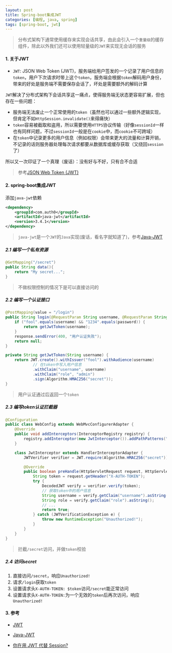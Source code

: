 ```yaml
---
layout: post
title: Spring-boot集成JWT
categories: [编程, java, spring]
tags: [spring-boot, jwt]
---
```



> 分布式架构下通常使用缓存来实现会话共享，由此会引入一个`重量级`的缓存组件，除此以外我们还可以使用轻量级的`JWT`来实现无会话的服务

#### 1. 关于JWT 

* `JWT`: JSON Web Token (JWT)，服务端给用户签发的一个记录了用户信息的`token`，用户下次请求时带上这个`token`，服务端会根据`token`解码用户身份，带来的好处是服务端不需要保存会话了，坏处是需要额外的解码计算

`JWT`解决了分布式架构下会话共享这一痛点，使得服务端无状态更容易扩展，但也存在一些问题：

* 服务端无法废止一个正常使用的`token`（虽然也可以通过一些额外逻辑实现，但肯定不如`HttpSession.invalidate()`来得痛快）
* `token`容易被截取和盗用，所以需要使用`HTTPS`协议传输（好像`sessionId`一样也有同样问题，不过`sessionId`一般是在`cookie`中，而`cookie`不可跨域）
* 在`token`中记录更多的用户信息（例如权限）会带来更大的流量和计算开销，不记录的话则服务器处理每次请求都要从数据库或缓存获取（又绕回`session`了）

所以又一次印证了一个真理（废话）：没有好与不好，只有合不合适

> 参考[JSON Web Token (JWT)](https://tools.ietf.org/html/rfc7519)

#### 2. spring-boot集成JWT

添加`java-jwt`依赖
```xml
<dependency>
    <groupId>com.auth0</groupId>
    <artifactId>java-jwt</artifactId>
    <version>3.4.1</version>
</dependency>
```

> `java-jwt`是一个`JWT`的`Java`实现(废话，看名字就知道了)，参考[Java-JWT](https://github.com/auth0/java-jwt)

##### 2.1 编写一个私有资源

```java
@GetMapping("/secret")
public String data(){
    return "My secret...";
}
```

> 不做权限控制的情况下是可以直接访问的

##### 2.2 编写一个认证接口

```java
@PostMapping(value = "/login")
public String login(@RequestParam String username, @RequestParam String password, HttpServletResponse response) throws IOException {
    if ("fool".equals(username) && "1234".equals(password)) {
        return getJwtToken(username);
    }
    response.sendError(400, "用户认证失败");
    return null;
}

private String getJwtToken(String username) {
    return JWT.create().withIssuer("fool").withAudience(username)
            // 在token中写入用户信息
            .withClaim("username", username)
            .withClaim("role", "admin")
            .sign(Algorithm.HMAC256("secret"));
}
```

> 用户认证通过后返回一个`token`

##### 2.3 编写token认证拦截器

```java
@Configuration
public class WebConfig extends WebMvcConfigurerAdapter {
    @Override
    public void addInterceptors(InterceptorRegistry registry) {
        registry.addInterceptor(new JwtInterceptor()).addPathPatterns("/secret");
    }

    class JwtInterceptor extends HandlerInterceptorAdapter {
        JWTVerifier verifier = JWT.require(Algorithm.HMAC256("secret")).withIssuer("fool").build();

        @Override
        public boolean preHandle(HttpServletRequest request, HttpServletResponse response, Object handler) throws Exception {
            String token = request.getHeader("X-AUTH-TOKEN");
            try {
                DecodedJWT verify = verifier.verify(token);
                // 获取token中的用户信息
                String username = verify.getClaim("username").asString();
                String role = verify.getClaim("role").asString();
                // ...
                return true;
            } catch (JWTVerificationException e) {
                throw new RuntimeException("Unauthorized!");
            }
        }
    }
}
```

> 拦截`/secret`访问，并做`token`校验

##### 2.4 访问secret

1. 直接访问`/secret`，响应`Unauthorized!`
2. 请求`/login`获取`token`
3. 设置请求头`X-AUTH-TOKEN: $token`访问`/secret`能正常访问
4. 设置请求头`X-AUTH-TOKEN:`为一个无效的`token`后再次访问，响应`Unauthorized!`

#### 3. 参考

* [JWT](https://jwt.io/)

* [Java-JWT](https://github.com/auth0/java-jwt)

* [你在用 JWT 代替 Session?](https://blog.csdn.net/weixin_41153791/article/details/82291144)